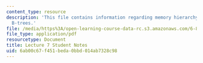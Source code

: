 ```yaml
---
content_type: resource
description: 'This file contains information regarding memory hierarchy: models, cache-oblivious
  B-trees.'
file: /media/https%3A/open-learning-course-data-rc.s3.amazonaws.com/6-851-advanced-data-structures-spring-2012/6ab00c67f451beda0bbd014ab7328c98_MIT6_851S12_L7.pdf
file_type: application/pdf
resourcetype: Document
title: Lecture 7 Student Notes
uid: 6ab00c67-f451-beda-0bbd-014ab7328c98
---
```

